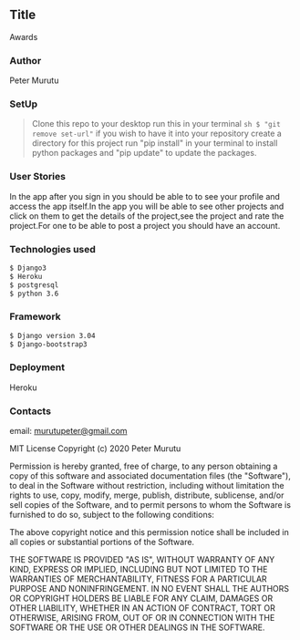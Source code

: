 ## Title
Awards

### Author
Peter Murutu

### SetUp
> Clone this repo to your desktop
> run this in your terminal  ```sh $ "git remove set-url"``` if you wish to have it into your repository
> create a directory for this project
> run "pip install" in your terminal to install python packages and "pip update" to update the packages.



### User Stories
In the app after you sign in you should be able to to see your profile and access the app itself.In the app you will be able to see other projects and click on them to get the details of the project,see the project and rate the project.For one to be able to post a project you should have an account.

### Technologies used
```sh
$ Django3
$ Heroku
$ postgresql
$ python 3.6
```

### Framework
```sh
$ Django version 3.04
$ Django-bootstrap3
```

### Deployment
Heroku

### Contacts
email: murutupeter@gmail.com

MIT License Copyright (c) 2020 Peter Murutu

Permission is hereby granted, free of charge, to any person obtaining a copy of this software and associated documentation files (the "Software"), to deal in the Software without restriction, including without limitation the rights to use, copy, modify, merge, publish, distribute, sublicense, and/or sell copies of the Software, and to permit persons to whom the Software is furnished to do so, subject to the following conditions:

The above copyright notice and this permission notice shall be included in all copies or substantial portions of the Software.

THE SOFTWARE IS PROVIDED "AS IS", WITHOUT WARRANTY OF ANY KIND, EXPRESS OR IMPLIED, INCLUDING BUT NOT LIMITED TO THE WARRANTIES OF MERCHANTABILITY, FITNESS FOR A PARTICULAR PURPOSE AND NONINFRINGEMENT. IN NO EVENT SHALL THE AUTHORS OR COPYRIGHT HOLDERS BE LIABLE FOR ANY CLAIM, DAMAGES OR OTHER LIABILITY, WHETHER IN AN ACTION OF CONTRACT, TORT OR OTHERWISE, ARISING FROM, OUT OF OR IN CONNECTION WITH THE SOFTWARE OR THE USE OR OTHER DEALINGS IN THE SOFTWARE.
